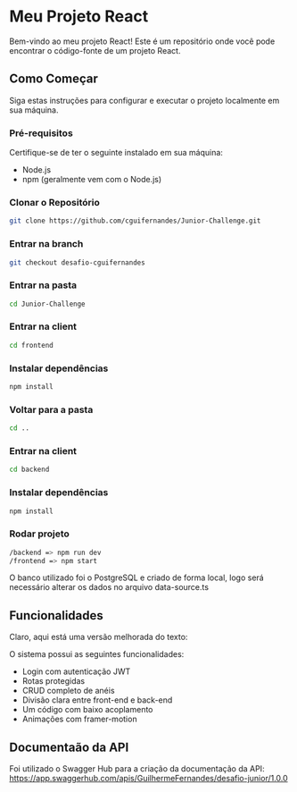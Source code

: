 # Meu Projeto React

Bem-vindo ao meu projeto React! Este é um repositório onde você pode encontrar o código-fonte de um projeto React.

## Como Começar

Siga estas instruções para configurar e executar o projeto localmente em sua máquina.

### Pré-requisitos

Certifique-se de ter o seguinte instalado em sua máquina:

- Node.js
- npm (geralmente vem com o Node.js)

### Clonar o Repositório

```bash
git clone https://github.com/cguifernandes/Junior-Challenge.git
```

### Entrar na branch
```bash
git checkout desafio-cguifernandes
```

### Entrar na pasta
```bash
cd Junior-Challenge
```

### Entrar na client
```bash
cd frontend
```

### Instalar dependências
```bash
npm install
```

### Voltar para a pasta
```bash
cd ..
```

### Entrar na client
```bash
cd backend
```

### Instalar dependências
```bash
npm install
```

### Rodar projeto
```bash
/backend => npm run dev
/frontend => npm start
```

O banco utilizado foi o PostgreSQL e criado de forma local, logo será necessário alterar os dados no arquivo data-source.ts

## Funcionalidades

Claro, aqui está uma versão melhorada do texto:

O sistema possui as seguintes funcionalidades:

- Login com autenticação JWT
- Rotas protegidas
- CRUD completo de anéis
- Divisão clara entre front-end e back-end
- Um código com baixo acoplamento
- Animações com framer-motion

## Documentaão da API

Foi utilizado o Swagger Hub para a criação da documentação da API: https://app.swaggerhub.com/apis/GuilhermeFernandes/desafio-junior/1.0.0
